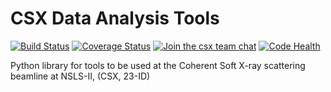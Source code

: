 CSX Data Analysis Tools
=======================



[![Build Status](https://travis-ci.org/NSLS-II-CSX/csxtools.svg?branch=master)](https://travis-ci.org/NSLS-II-CSX/csxtools)
[![Coverage Status](https://coveralls.io/repos/NSLS-II-CSX/csxtools/badge.svg?branch=master&service=github)](https://coveralls.io/github/NSLS-II-CSX/csxtools?branch=master)
[![Join the csx team chat](https://csxnsls-ii-slackbadge.herokuapp.com/badge.svg)](https://csxnsls-ii-slackbadge.herokuapp.com/)
[![Code Health](https://landscape.io/github/NSLS-II-CSX/csxtools/master/landscape.svg?style=flat)](https://landscape.io/github/NSLS-II-CSX/csxtools/master)

Python library for tools to be used at the Coherent Soft X-ray scattering 
beamline at NSLS-II, (CSX, 23-ID)
